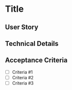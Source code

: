 # Title

## User Story

## Technical Details

## Acceptance Criteria

* [ ] Criteria #1
* [ ] Criteria #2
* [ ] Criteria #3

